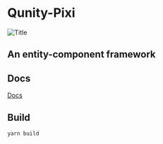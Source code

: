 # Qunity-Pixi
![Title](https://qunity-team.github.io/qunity-pixi/assets/title_pixijs.png)  
## An entity-component framework

## Docs
[Docs](https://qunity-team.github.io/qunity-pixi/)

## Build
``yarn build``  
